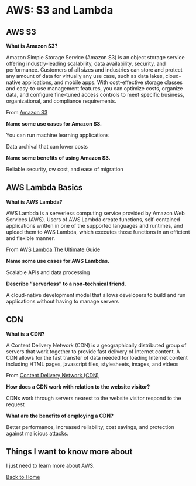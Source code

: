 # AWS: S3 and Lambda

## AWS S3

**What is Amazon S3?**

Amazon Simple Storage Service (Amazon S3) is an object storage service offering industry-leading scalability, data availability, security, and performance. Customers of all sizes and industries can store and protect any amount of data for virtually any use case, such as data lakes, cloud-native applications, and mobile apps. With cost-effective storage classes and easy-to-use management features, you can optimize costs, organize data, and configure fine-tuned access controls to meet specific business, organizational, and compliance requirements.

From [Amazon S3](https://aws.amazon.com/s3/)

**Name some use cases for Amazon S3.**

You can run machine learning applications

Data archival that can lower costs

**Name some benefits of using Amazon S3.**

Reliable security, ow cost, and ease of migration

## AWS Lambda Basics

**What is AWS Lambda?**

AWS Lambda is a serverless computing service provided by Amazon Web Services (AWS). Users of AWS Lambda create functions, self-contained applications written in one of the supported languages and runtimes, and upload them to AWS Lambda, which executes those functions in an efficient and flexible manner.

From [AWS Lambda The Ultimate Guide](https://www.serverless.com/aws-lambda#toc1)

**Name some use cases for AWS Lambdas.**

Scalable APIs and data processing

**Describe “serverless” to a non-technical friend.**

A cloud-native development model that allows developers to build and run applications without having to manage servers

## CDN

**What is a CDN?**

A Content Delivery Network (CDN) is a geographically distributed group of servers that work together to provide fast delivery of Internet content. A CDN allows for the fast transfer of data needed for loading Internet content including HTML pages, javascript files, stylesheets, images, and videos

From [Content Delivery Network (CDN)](https://cyberhoot.com/cybrary/content-delivery-network-cdn/)

**How does a CDN work with relation to the website visitor?**

CDNs work through servers nearest to the website visitor respond to the request

**What are the benefits of employing a CDN?**

Better performance, increased reliability, cost savings, and protection against malicious attacks.

## Things I want to know more about

I just need to learn more about AWS.

[Back to Home](../README.md)
